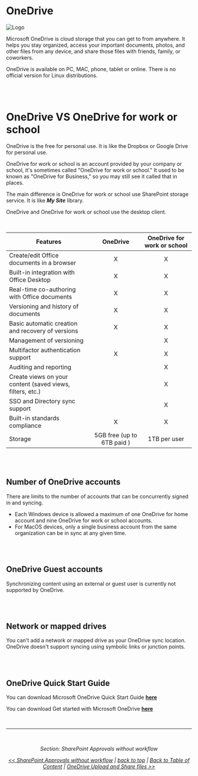 <a id="top" />

<a id="onedrive" />

# OneDrive

![Logo](https://www.rramoscabral.com/training/assets/logos/MSOneDrive.png) 


Microsoft OneDrive is cloud storage that you can get to from anywhere. It helps you stay organized, access your important documents, photos, and
other files from any device, and share those files with friends, family, or coworkers.

OneDrive is available on PC, MAC, phone, tablet or online. There is no official version for Linux distributions.

<br/>

<a id="onedrive-vs-onedrive-for-work-or-school" />

<br/>

# OneDrive VS OneDrive for work or school

OneDrive is the free for personal use. It is like the Dropbox or Google Drive for personal use.

OneDrive for work or school is an account provided by your company or school, it's sometimes called "OneDrive for work or school." It used to be known as "OneDrive for Business," so you may still see it called that in places.

The main difference is OneDrive for work or school use SharePoint storage service. It is like ***My Site*** library.

OneDrive and OneDrive for work or school use the desktop client.

<br/>

| Features | OneDrive | OneDrive for work or school |
| --- | :---: | :---: |
| Create/edit Office documents in a browser	| X | X |
| Built-in integration with Office Desktop | X | X |
| Real-time co-authoring with Office documents | X | X |
| Versioning and history of documents		| X | X |
| Basic automatic creation and recovery of versions | X | X |
| Management of versioning |  | X |
| Multifactor authentication support | X | X |
| Auditing and reporting |  | X |
| Create views on your content (saved views, filters, etc.) |  | X |
| SSO and Directory sync support	|  | X |
| Built-in standards compliance	| X | X |
| Storage | 5GB free (up to 6TB paid ) | 1TB per user |

<br/>

<a id="number-of-onedrive-accounts" />

<br/>


## Number of OneDrive accounts

There are limits to the number of accounts that can be concurrently signed in and syncing. 
- Each Windows device is allowed a maximum of one OneDrive for home account and nine OneDrive for work or school accounts. 
- For MacOS devices, only a single business account from the same organization can be in sync at any given time. 

<br/>

<a id="onedrive-guest-accounts" />

<br/>


## OneDrive Guest accounts

Synchronizing content using an external or guest user is currently not supported by OneDrive.



<br/>

<a id="network-or-mapped-drives" />

<br/>


## Network or mapped drives

You can't add a network or mapped drive as your OneDrive sync location. OneDrive doesn't support syncing using symbolic links or junction points.


<br/>

<a id="onedrive-quick-start-guide" />

<br/>


## OneDrive Quick Start Guide
 
You can download Microsoft OneDrive Quick Start Guide [**here**](https://download.microsoft.com/download/1/8/B/18B4B34F-13A5-4B65-A56B-CBE99DD4F63D/OneDrive%20QS.pdf)


You can download Get started with Microsoft OneDrive [**here**](https://download.microsoft.com/download/C/1/3/C13BEF63-BE65-415B-97D0-2C7506AE475E/Getting%20started%20with%20OneDrive.pdf)

<br/>

---

<br/>

<div style="font-style: italic; text-align: center;" markdown="1">

Section: SharePoint Approvals without workflow

[<< SharePoint Approvals without workflow](./SharePointApprovalsWithoutWorkflow.md) | [back to top](#top) | [Back to Table of Content](./README.md) | [OneDrive Upload and Share files >>](./OneDriveUploadAndShareFiles.md)

</div>
